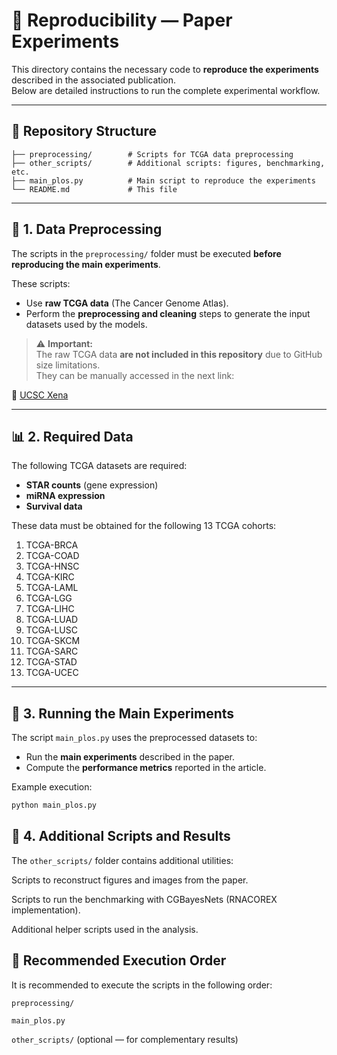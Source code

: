 # 🧬 Reproducibility — Paper Experiments

This directory contains the necessary code to **reproduce the experiments** described in the associated publication.  
Below are detailed instructions to run the complete experimental workflow.

---

## 📂 Repository Structure

```text
├── preprocessing/        # Scripts for TCGA data preprocessing
├── other_scripts/        # Additional scripts: figures, benchmarking, etc.
├── main_plos.py          # Main script to reproduce the experiments
└── README.md             # This file
```

---

## 🔧 1. Data Preprocessing

The scripts in the `preprocessing/` folder must be executed **before reproducing the main experiments**.

These scripts:
- Use **raw TCGA data** (The Cancer Genome Atlas).
- Perform the **preprocessing and cleaning** steps to generate the input datasets used by the models.

> ⚠️ **Important:**  
> The raw TCGA data **are not included in this repository** due to GitHub size limitations.  
> They can be manually accessed in the next link:

🔗 [UCSC Xena](https://xenabrowser.net/datapages/?hub=https://gdc.xenahubs.net:443)

---

## 📊 2. Required Data

The following TCGA datasets are required:

- **STAR counts** (gene expression)
- **miRNA expression**
- **Survival data**

These data must be obtained for the following 13 TCGA cohorts:

1. TCGA-BRCA
2. TCGA-COAD
3. TCGA-HNSC
4. TCGA-KIRC
5. TCGA-LAML
6. TCGA-LGG
7. TCGA-LIHC
8. TCGA-LUAD  
9. TCGA-LUSC  
10. TCGA-SKCM  
11. TCGA-SARC     
12. TCGA-STAD  
13. TCGA-UCEC 

---

## 🧠 3. Running the Main Experiments

The script `main_plos.py` uses the preprocessed datasets to:

- Run the **main experiments** described in the paper.  
- Compute the **performance metrics** reported in the article.

Example execution:

```bash
python main_plos.py
```

## 🧩 4. Additional Scripts and Results

The `other_scripts/` folder contains additional utilities:

Scripts to reconstruct figures and images from the paper.

Scripts to run the benchmarking with CGBayesNets (RNACOREX implementation).

Additional helper scripts used in the analysis.

## 📘 Recommended Execution Order

It is recommended to execute the scripts in the following order:

`preprocessing/`

`main_plos.py`

`other_scripts/` (optional — for complementary results)

















